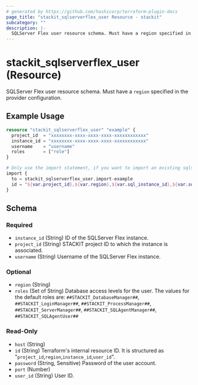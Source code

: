```yaml
---
# generated by https://github.com/hashicorp/terraform-plugin-docs
page_title: "stackit_sqlserverflex_user Resource - stackit"
subcategory: ""
description: |-
  SQLServer Flex user resource schema. Must have a region specified in the provider configuration.
---
```


# stackit_sqlserverflex_user (Resource)

SQLServer Flex user resource schema. Must have a `region` specified in the provider configuration.

## Example Usage

```terraform
resource "stackit_sqlserverflex_user" "example" {
  project_id  = "xxxxxxxx-xxxx-xxxx-xxxx-xxxxxxxxxxxx"
  instance_id = "xxxxxxxx-xxxx-xxxx-xxxx-xxxxxxxxxxxx"
  username    = "username"
  roles       = ["role"]
}

# Only use the import statement, if you want to import an existing sqlserverflex user
import {
  to = stackit_sqlserverflex_user.import-example
  id = "${var.project_id},${var.region},${var.sql_instance_id},${var.sql_user_id}"
}
```

<!-- schema generated by tfplugindocs -->
## Schema

### Required

- `instance_id` (String) ID of the SQLServer Flex instance.
- `project_id` (String) STACKIT project ID to which the instance is associated.
- `username` (String) Username of the SQLServer Flex instance.

### Optional

- `region` (String)
- `roles` (Set of String) Database access levels for the user. The values for the default roles are: `##STACKIT_DatabaseManager##`, `##STACKIT_LoginManager##`, `##STACKIT_ProcessManager##`, `##STACKIT_ServerManager##`, `##STACKIT_SQLAgentManager##`, `##STACKIT_SQLAgentUser##`

### Read-Only

- `host` (String)
- `id` (String) Terraform's internal resource ID. It is structured as "`project_id`,`region`,`instance_id`,`user_id`".
- `password` (String, Sensitive) Password of the user account.
- `port` (Number)
- `user_id` (String) User ID.
